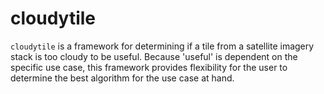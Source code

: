 # cloudytile
`cloudytile` is a framework for determining if a tile from a satellite imagery stack is too cloudy to be useful.  Because 'useful' is dependent on the specific use case, this framework provides flexibility for the user to determine the best algorithm for the use case at hand.
